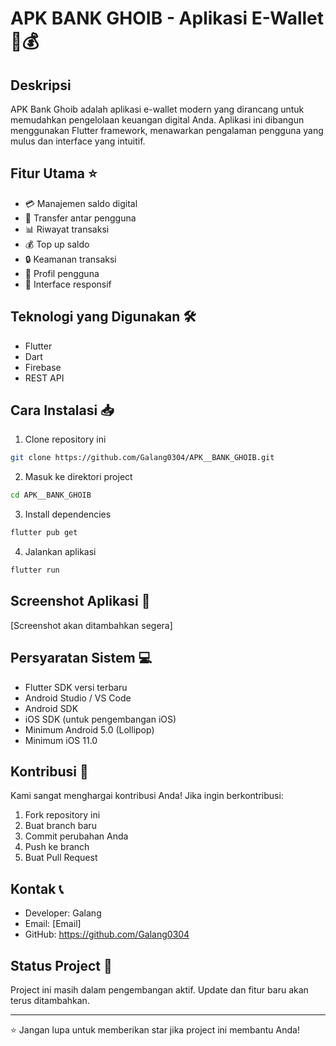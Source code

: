 # APK BANK GHOIB - Aplikasi E-Wallet 📱💰

## Deskripsi
APK Bank Ghoib adalah aplikasi e-wallet modern yang dirancang untuk memudahkan pengelolaan keuangan digital Anda. Aplikasi ini dibangun menggunakan Flutter framework, menawarkan pengalaman pengguna yang mulus dan interface yang intuitif.

## Fitur Utama ⭐
- 💳 Manajemen saldo digital
- 🔄 Transfer antar pengguna
- 📊 Riwayat transaksi
- 💰 Top up saldo
- 🔒 Keamanan transaksi
- 👤 Profil pengguna
- 📱 Interface responsif

## Teknologi yang Digunakan 🛠
- Flutter
- Dart
- Firebase
- REST API

## Cara Instalasi 📥
1. Clone repository ini
```bash
git clone https://github.com/Galang0304/APK__BANK_GHOIB.git
```

2. Masuk ke direktori project
```bash
cd APK__BANK_GHOIB
```

3. Install dependencies
```bash
flutter pub get
```

4. Jalankan aplikasi
```bash
flutter run
```

## Screenshot Aplikasi 📸
[Screenshot akan ditambahkan segera]

## Persyaratan Sistem 💻
- Flutter SDK versi terbaru
- Android Studio / VS Code
- Android SDK
- iOS SDK (untuk pengembangan iOS)
- Minimum Android 5.0 (Lollipop)
- Minimum iOS 11.0

## Kontribusi 🤝
Kami sangat menghargai kontribusi Anda! Jika ingin berkontribusi:
1. Fork repository ini
2. Buat branch baru
3. Commit perubahan Anda
4. Push ke branch
5. Buat Pull Request

## Kontak 📞
- Developer: Galang
- Email: [Email]
- GitHub: https://github.com/Galang0304

## Status Project 🚀
Project ini masih dalam pengembangan aktif. Update dan fitur baru akan terus ditambahkan.

---
⭐ Jangan lupa untuk memberikan star jika project ini membantu Anda!